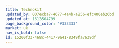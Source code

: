 ```yaml
---
title: Technokit
updated_by: 007ecba7-4677-4a4b-a856-efc400eb26bd
updated_at: 1613504799
page_background_color: '#333333'
market: uk
nav_is_bold: false
id: 15200f33-468c-4417-9a41-8349fa7639df
---
```

